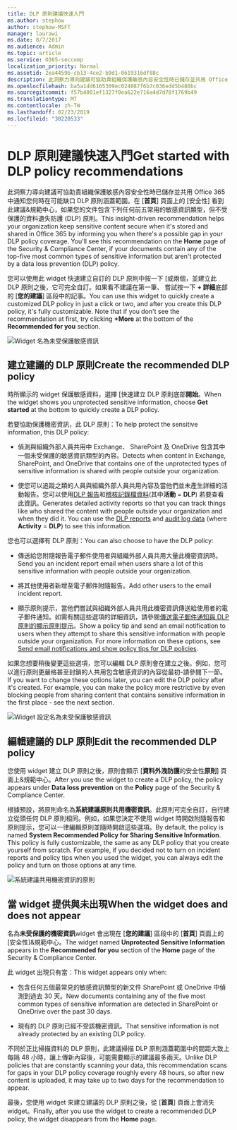 ```yaml
---
title: DLP 原則建議快速入門
ms.author: stephow
author: stephow-MSFT
manager: laurawi
ms.date: 8/7/2017
ms.audience: Admin
ms.topic: article
ms.service: O365-seccomp
localization_priority: Normal
ms.assetid: 2ea4459b-cb13-4ce2-b9d1-0619316df88c
description: 此洞察力導向建議可協助貴組織保護敏感內容安全性時已儲存並共用 Office 365 中通知您何時在可能缺口 DLP 原則涵蓋範圍。在 [安全性] 首頁上看到此建議&amp;規範中心，如果您的文件包含下列任何前五常用的敏感資訊類型，但不受保護的 DLP 原則。
ms.openlocfilehash: ba5a1dd6165309ec024087f6b7c036edd5b480bc
ms.sourcegitcommit: f57b4001ef1327f0ea622e716a4d7d78f1769b49
ms.translationtype: MT
ms.contentlocale: zh-TW
ms.lasthandoff: 02/23/2019
ms.locfileid: "30220533"
---
```

# <a name="get-started-with-dlp-policy-recommendations"></a><span data-ttu-id="7726e-104">DLP 原則建議快速入門</span><span class="sxs-lookup"><span data-stu-id="7726e-104">Get started with DLP policy recommendations</span></span>

<span data-ttu-id="7726e-p102">此洞察力導向建議可協助貴組織保護敏感內容安全性時已儲存並共用 Office 365 中通知您何時在可能缺口 DLP 原則涵蓋範圍。在 [**首頁**] 頁面上的 [安全性] 看到此建議&amp;規範中心，如果您的文件包含下列任何前五常用的敏感資訊類型，但不受保護的資料遺失防護 (DLP) 原則。</span><span class="sxs-lookup"><span data-stu-id="7726e-p102">This insight-driven recommendation helps your organization keep sensitive content secure when it's stored and shared in Office 365 by informing you when there's a possible gap in your DLP policy coverage. You'll see this recommendation on the **Home** page of the Security &amp; Compliance Center, if your documents contain any of the top-five most common types of sensitive information but aren't protected by a data loss prevention (DLP) policy.</span></span> 
  
<span data-ttu-id="7726e-p103">您可以使用此 widget 快速建立自訂的 DLP 原則中按一下 [或兩個，並建立此 DLP 原則之後，它可完全自訂。如果看不建議在第一筆、 嘗試按一下 **+ 詳細**底部的 [**您的建議**] 區段中的記事。</span><span class="sxs-lookup"><span data-stu-id="7726e-p103">You can use this widget to quickly create a customized DLP policy in just a click or two, and after you create this DLP policy, it's fully customizable. Note that if you don't see the recommendation at first, try clicking **+More** at the bottom of the **Recommended for you** section.</span></span> 
  
![Widget 名為未受保護敏感資訊](media/91bc04d2-6eff-4294-8b73-b2d56d26ffc4.png)
  
## <a name="create-the-recommended-dlp-policy"></a><span data-ttu-id="7726e-110">建立建議的 DLP 原則</span><span class="sxs-lookup"><span data-stu-id="7726e-110">Create the recommended DLP policy</span></span>

<span data-ttu-id="7726e-111">時所顯示的 widget 保護敏感資料，選擇 [快速建立 DLP 原則底部**開始**。</span><span class="sxs-lookup"><span data-stu-id="7726e-111">When the widget shows you unprotected sensitive information, choose **Get started** at the bottom to quickly create a DLP policy.</span></span> 
  
<span data-ttu-id="7726e-112">若要協助保護機密資訊，此 DLP 原則：</span><span class="sxs-lookup"><span data-stu-id="7726e-112">To help protect the sensitive information, this DLP policy:</span></span>
  
- <span data-ttu-id="7726e-113">偵測與組織外部人員共用中 Exchange、 SharePoint 及 OneDrive 包含其中一個未受保護的敏感資訊類型的內容。</span><span class="sxs-lookup"><span data-stu-id="7726e-113">Detects when content in Exchange, SharePoint, and OneDrive that contains one of the unprotected types of sensitive information is shared with people outside your organization.</span></span>
    
- <span data-ttu-id="7726e-p104">使您可以追蹤之類的人員與組織外部人員共用內容及當他們並未產生詳細的活動報告。您可以使用[DLP 報告](view-the-dlp-reports.md)和[稽核記錄檔資料](search-the-audit-log-in-security-and-compliance.md)(其中**活動** = **DLP**) 若要查看此資訊。</span><span class="sxs-lookup"><span data-stu-id="7726e-p104">Generates detailed activity reports so that you can track things like who shared the content with people outside your organization and when they did it. You can use the [DLP reports](view-the-dlp-reports.md) and [audit log data](search-the-audit-log-in-security-and-compliance.md) (where **Activity** = **DLP**) to see this information.</span></span>
    
<span data-ttu-id="7726e-116">您也可以選擇有 DLP 原則：</span><span class="sxs-lookup"><span data-stu-id="7726e-116">You can also choose to have the DLP policy:</span></span>
  
- <span data-ttu-id="7726e-117">傳送給您附隨報告電子郵件使用者與組織外部人員共用大量此機密資訊時。</span><span class="sxs-lookup"><span data-stu-id="7726e-117">Send you an incident report email when users share a lot of this sensitive information with people outside your organization.</span></span>
    
- <span data-ttu-id="7726e-118">將其他使用者新增至電子郵件附隨報告。</span><span class="sxs-lookup"><span data-stu-id="7726e-118">Add other users to the email incident report.</span></span>
    
- <span data-ttu-id="7726e-p105">顯示原則提示，當他們嘗試與組織外部人員共用此機密資訊傳送給使用者的電子郵件通知。如需有關這些選項的詳細資訊，請參閱[傳送電子郵件通知與 DLP 原則的顯示原則提示](use-notifications-and-policy-tips.md)。</span><span class="sxs-lookup"><span data-stu-id="7726e-p105">Show a policy tip and send an email notification to users when they attempt to share this sensitive information with people outside your organization. For more information on these options, see [Send email notifications and show policy tips for DLP policies](use-notifications-and-policy-tips.md).</span></span>
    
<span data-ttu-id="7726e-p106">如果您想要稍後變更這些選項，您可以編輯 DLP 原則會在建立之後。例如，您可以進行原則更嚴格甚至封鎖的人共用包含敏感資訊的內容從最初-請參閱下一節。</span><span class="sxs-lookup"><span data-stu-id="7726e-p106">If you want to change these options later, you can edit the DLP policy after it's created. For example, you can make the policy more restrictive by even blocking people from sharing content that contains sensitive information in the first place - see the next section.</span></span>
  
![Widget 設定名為未受保護敏感資訊](media/b6106cbd-1bed-4582-aaef-b678de470c9b.png)
  
## <a name="edit-the-recommended-dlp-policy"></a><span data-ttu-id="7726e-124">編輯建議的 DLP 原則</span><span class="sxs-lookup"><span data-stu-id="7726e-124">Edit the recommended DLP policy</span></span>

<span data-ttu-id="7726e-125">您使用 widget 建立 DLP 原則之後，原則會顯示 [**資料外洩防護**的安全性**原則**] 頁面上&amp;規範中心。</span><span class="sxs-lookup"><span data-stu-id="7726e-125">After you use the widget to create a DLP policy, the policy appears under **Data loss prevention** on the **Policy** page of the Security &amp; Compliance Center.</span></span> 
  
<span data-ttu-id="7726e-p107">根據預設，將原則命名為**系統建議原則共用機密資訊**。此原則可完全自訂，自行建立從頭任何 DLP 原則相同。例如，如果您決定不使用 widget 時開啟附隨報告和原則提示，您可以一律編輯原則並隨時開啟這些選項。</span><span class="sxs-lookup"><span data-stu-id="7726e-p107">By default, the policy is named **System Recommended Policy for Sharing Sensitive Information**. This policy is fully customizable, the same as any DLP policy that you create yourself from scratch. For example, if you decided not to turn on incident reports and policy tips when you used the widget, you can always edit the policy and turn on those options at any time.</span></span>
  
![系統建議共用機密資訊的原則](media/2fc49f25-ec25-4433-add4-d60f73888f13.png)
  
## <a name="when-the-widget-does-and-does-not-appear"></a><span data-ttu-id="7726e-130">當 widget 提供與未出現</span><span class="sxs-lookup"><span data-stu-id="7726e-130">When the widget does and does not appear</span></span>

<span data-ttu-id="7726e-131">名為**未受保護的機密資訊**widget 會出現在 [**您的建議**] 區段中的 [**首頁**] 頁面上的 [安全性]&amp;規範中心。</span><span class="sxs-lookup"><span data-stu-id="7726e-131">The widget named **Unprotected Sensitive Information** appears in the **Recommended for you** section of the **Home** page of the Security &amp; Compliance Center.</span></span> 
  
<span data-ttu-id="7726e-132">此 widget 出現只有當：</span><span class="sxs-lookup"><span data-stu-id="7726e-132">This widget appears only when:</span></span>
  
- <span data-ttu-id="7726e-133">包含任何五個最常見的敏感資訊類型的新文件 SharePoint 或 OneDrive 中偵測到過去 30 天。</span><span class="sxs-lookup"><span data-stu-id="7726e-133">New documents containing any of the five most common types of sensitive information are detected in SharePoint or OneDrive over the past 30 days.</span></span>
    
- <span data-ttu-id="7726e-134">現有的 DLP 原則已經不受該機密資訊。</span><span class="sxs-lookup"><span data-stu-id="7726e-134">That sensitive information is not already protected by an existing DLP policy.</span></span>
    
<span data-ttu-id="7726e-135">不同於正比掃描資料的 DLP 原則，此建議掃描 DLP 原則涵蓋範圍中的間距大致上每隔 48 小時，讓上傳新內容後，可能需要顯示的建議最多兩天。</span><span class="sxs-lookup"><span data-stu-id="7726e-135">Unlike DLP policies that are constantly scanning your data, this recommendation scans for gaps in your DLP policy coverage roughly every 48 hours, so after new content is uploaded, it may take up to two days for the recommendation to appear.</span></span>
  
<span data-ttu-id="7726e-136">最後，您使用 widget 來建立建議的 DLP 原則之後，從 [**首頁**] 頁面上會消失 widget。</span><span class="sxs-lookup"><span data-stu-id="7726e-136">Finally, after you use the widget to create a recommended DLP policy, the widget disappears from the **Home** page.</span></span> 
  


